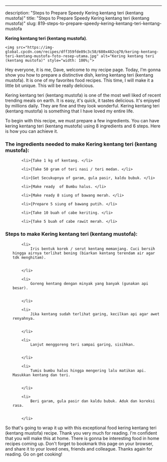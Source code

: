 ---
description: "Steps to Prepare Speedy Kering kentang teri (kentang mustofa)"
title: "Steps to Prepare Speedy Kering kentang teri (kentang mustofa)"
slug: 819-steps-to-prepare-speedy-kering-kentang-teri-kentang-mustofa

<p>
	<strong>Kering kentang teri (kentang mustofa)</strong>. 
	
</p>
<p>
	
	<img src="https://img-global.cpcdn.com/recipes/dff359fde89c3c58/680x482cq70/kering-kentang-teri-kentang-mustofa-foto-resep-utama.jpg" alt="Kering kentang teri (kentang mustofa)" style="width: 100%;">
	
	
</p>
<p>
	Hey everyone, it is me, Dave, welcome to my recipe page. Today, I'm gonna show you how to prepare a distinctive dish, kering kentang teri (kentang mustofa). It is one of my favorites food recipes. This time, I will make it a little bit unique. This will be really delicious.
</p>
	
<p>
	
</p>
<p>
	Kering kentang teri (kentang mustofa) is one of the most well liked of recent trending meals on earth. It is easy, it's quick, it tastes delicious. It's enjoyed by millions daily. They are fine and they look wonderful. Kering kentang teri (kentang mustofa) is something that I have loved my entire life.
</p>

<p>
To begin with this recipe, we must prepare a few ingredients. You can have kering kentang teri (kentang mustofa) using 8 ingredients and 6 steps. Here is how you can achieve it.
</p>

<h3>The ingredients needed to make Kering kentang teri (kentang mustofa):</h3>

<ol>
	
		<li>{Take 1 kg of kentang. </li>
	
		<li>{Take 50 gram of teri nasi / teri medan. </li>
	
		<li>{Get Secukupnya of garam, gula pasir, kaldu bubuk. </li>
	
		<li>{Make ready  of Bumbu halus. </li>
	
		<li>{Make ready 8 siung of bawang merah. </li>
	
		<li>{Prepare 5 siung of bawang putih. </li>
	
		<li>{Take 10 buah of cabe keriting. </li>
	
		<li>{Take 5 buah of cabe rawit merah. </li>
	
</ol>
<p>
	
</p>

<h3>Steps to make Kering kentang teri (kentang mustofa):</h3>

<ol>
	
		<li>
			Iris bentuk korek / serut kentang memanjang. Cuci bersih hingga airnya terlihat bening (biarkan kentang terendam air agar tdk menghitam).
			
			
		</li>
	
		<li>
			Goreng kentang dengan minyak yang banyak (gunakan api besar).
			
			
		</li>
	
		<li>
			Jika kentang sudah terlihat garing, kecilkan api agar awet renyahnya.
			
			
		</li>
	
		<li>
			Lanjut menggoreng teri sampai garing, sisihkan.
			
			
		</li>
	
		<li>
			Tumis bumbu halus hingga mengering lalu matikan api. Masukkan kentang dan teri.
			
			
		</li>
	
		<li>
			Beri garam, gula pasir dan kaldu bubuk. Aduk dan koreksi rasa.
			
			
		</li>
	
</ol>

<p>
	
</p>

<p>
	So that's going to wrap it up with this exceptional food kering kentang teri (kentang mustofa) recipe. Thank you very much for reading. I'm confident that you will make this at home. There is gonna be interesting food in home recipes coming up. Don't forget to bookmark this page on your browser, and share it to your loved ones, friends and colleague. Thanks again for reading. Go on get cooking!
</p>
